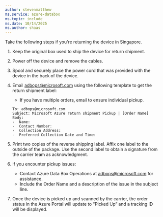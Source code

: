 ```yaml
---
author: stevenmatthew
ms.service: azure-databox
ms.topic: include
ms.date: 10/14/2025
ms.author: shaas
---
```


Take the following steps if you're returning the device in Singapore.

1. Keep the original box used to ship the device for return shipment.
3. Power off the device and remove the cables.
4. Spool and securely place the power cord that was provided with the device in the back of the device. 
5. Email adbops@microsoft.com using the following template to get the return shipment label: 
    * If you have multiple orders, email to ensure individual pickup.

    ```
    To: adbops@microsoft.com
    Subject: Microsoft Azure return shipment Pickup | [Order Name] 
    Body:
    -  Name:
    -  Contact Number:
    -  Collection Address:
    -  Preferred Collection Date and Time:
    ```

6. Print two copies of the reverse shipping label. Affix one label to the outside of the package. Use the second label to obtain a signature from the carrier team as acknowledgment.
7. If you encounter pickup issues:
   * Contact Azure Data Box Operations at adbops@microsoft.com for assistance.
   * Include the Order Name and a description of the issue in the subject line.
8. Once the device is picked up and scanned by the carrier, the order status in the Azure Portal will update to “Picked Up” and a tracking ID will be displayed. 

